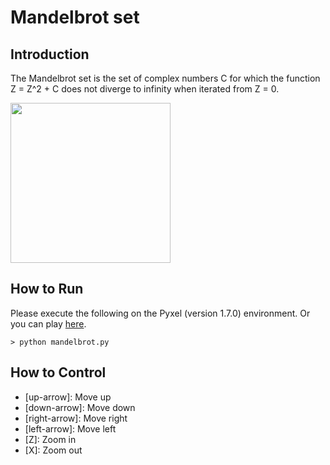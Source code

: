 # Mandelbrot set

## Introduction

The Mandelbrot set is the set of complex numbers C for which the function Z = Z^2 + C does not diverge to infinity when iterated from Z = 0.

<img src="https://github.com/jay-kumogata/FractalArts/blob/main/pyxel/mandelbrot/screenshots/mandelbrot02.gif" width="256">

## How to Run

Please execute the following on the Pyxel (version 1.7.0) environment.
Or you can play [here](https://kitao.github.io/pyxel/wasm/launcher/?run=jay-kumogata.FractalArts.pyxel.mandelbrot.mandelbrot&packages=numpy).

	> python mandelbrot.py
  
## How to Control

- [up-arrow]: Move up 
- [down-arrow]: Move down
- [right-arrow]: Move right
- [left-arrow]: Move left
- [Z]: Zoom in
- [X]: Zoom out
